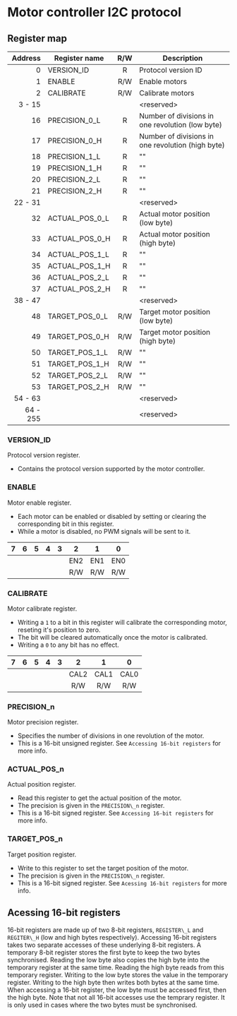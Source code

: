 # Motor controller I2C protocol

## Register map

| Address   | Register name     | R/W | Description                                       |
| ---------:| ----------------- |:---:| ------------------------------------------------- |
|         0 | VERSION\_ID       |  R  | Protocol version ID                               |
|         1 | ENABLE            | R/W | Enable motors                                     |
|         2 | CALIBRATE         | R/W | Calibrate motors                                  |
|   3 -  15 |                   |     | \<reserved\>                                      |
|        16 | PRECISION\_0\_L   |  R  | Number of divisions in one revolution (low byte)  |
|        17 | PRECISION\_0\_H   |  R  | Number of divisions in one revolution (high byte) |
|        18 | PRECISION\_1\_L   |  R  | ""                                                |
|        19 | PRECISION\_1\_H   |  R  | ""                                                |
|        20 | PRECISION\_2\_L   |  R  | ""                                                |
|        21 | PRECISION\_2\_H   |  R  | ""                                                |
|  22 -  31 |                   |     | \<reserved\>                                      |
|        32 | ACTUAL\_POS\_0\_L |  R  | Actual motor position (low byte)                  |
|        33 | ACTUAL\_POS\_0\_H |  R  | Actual motor position (high byte)                 |
|        34 | ACTUAL\_POS\_1\_L |  R  | ""                                                |
|        35 | ACTUAL\_POS\_1\_H |  R  | ""                                                |
|        36 | ACTUAL\_POS\_2\_L |  R  | ""                                                |
|        37 | ACTUAL\_POS\_2\_H |  R  | ""                                                |
|  38 -  47 |                   |     | \<reserved\>                                      |
|        48 | TARGET\_POS\_0\_L | R/W | Target motor position (low byte)                  |
|        49 | TARGET\_POS\_0\_H | R/W | Target motor position (high byte)                 |
|        50 | TARGET\_POS\_1\_L | R/W | ""                                                |
|        51 | TARGET\_POS\_1\_H | R/W | ""                                                |
|        52 | TARGET\_POS\_2\_L | R/W | ""                                                |
|        53 | TARGET\_POS\_2\_H | R/W | ""                                                |
|  54 -  63 |                   |     | \<reserved\>                                      |
|  64 - 255 |                   |     | \<reserved\>                                      |


### VERSION\_ID

Protocol version register.
- Contains the protocol version supported by the motor controller.

### ENABLE

Motor enable register.
- Each motor can be enabled or disabled by setting or clearing the corresponding bit in this register.
- While a motor is disabled, no PWM signals will be sent to it.

|  7  |  6  |  5  |  4  |  3  |  2  |  1  |  0  |
|:---:|:---:|:---:|:---:|:---:|:---:|:---:|:---:|
|     |     |     |     |     | EN2 | EN1 | EN0 |
|     |     |     |     |     | R/W | R/W | R/W |

### CALIBRATE

Motor calibrate register.
- Writing a `1` to a bit in this register will calibrate the corresponding motor, reseting it's position to zero.
- The bit will be cleared automatically once the motor is calibrated.
- Writing a `0` to any bit has no effect.

|  7  |  6  |  5  |  4  |  3  |   2  |   1  |   0  |
|:---:|:---:|:---:|:---:|:---:|:----:|:----:|:----:|
|     |     |     |     |     | CAL2 | CAL1 | CAL0 |
|     |     |     |     |     |  R/W |  R/W |  R/W |

### PRECISION\_n

Motor precision register.
- Specifies the number of divisions in one revolution of the motor.
- This is a 16-bit unsigned register. See `Accessing 16-bit registers` for more info.

### ACTUAL\_POS\_n

Actual position register.
- Read this register to get the actual position of the motor.
- The precision is given in the `PRECISION\_n` register.
- This is a 16-bit signed register. See `Accessing 16-bit registers` for more info.

### TARGET\_POS\_n

Target position register.
- Write to this register to set the target position of the motor.
- The precision is given in the `PRECISION\_n` register.
- This is a 16-bit signed register. See `Acessing 16-bit registers` for more info.


## Acessing 16-bit registers

16-bit registers are made up of two 8-bit registers, `REGISTER\_L` and `REGITER\_H` (low and high bytes respectively).
Accessing 16-bit registers takes two separate accesses of these underlying 8-bit registers. A temporary 8-bit register stores the first byte to keep the two bytes synchronised.
Reading the low byte also copies the high byte into the temporary register at the same time. Reading the high byte reads from this temporary register.
Writing to the low byte stores the value in the temporary register. Writing to the high byte then writes both bytes at the same time.
When accessing a 16-bit register, the low byte must be accessed first, then the high byte.
Note that not all 16-bit accesses use the temprary register. It is only used in cases where the two bytes must be synchronised.
